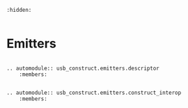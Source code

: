 ```{toctree}
:hidden:


```

# Emitters


```{eval-rst}

.. automodule:: usb_construct.emitters.descriptor
	:members:

```

```{eval-rst}

.. automodule:: usb_construct.emitters.construct_interop
	:members:

```
